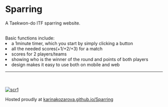 # Sparring
A Taekwon-do ITF sparring website.

<br>
 Basic functions include:
 <li> a 1minute timer, which you start by simply clicking a button </li>
 <li> all the needed scores(+1/+2/+3) for a match </li>
 <li> scores for 2 players/teams</li>
 <li> showing who is the winner of the round and points of both players</li>
 <li> design makes it easy to use both on mobile and web </li>
 <hr> <br> <br>
<a href="https://ibb.co/eGThBF"><img src="https://image.ibb.co/iONW5a/scr1.jpg" alt="scr1" border="0"></a><br />

Hosted proudly at <a href="https://karinakozarova.github.io/Sparring/"> karinakozarova.github.io/Sparring </a>
